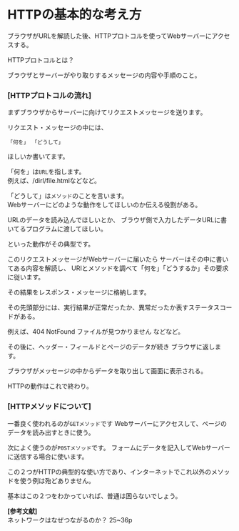 # HTTPの基本的な考え方  

ブラウザがURLを解読した後、HTTPプロトコルを使ってWebサーバーにアクセスする。  

HTTPプロトコルとは？  

ブラウザとサーバーがやり取りするメッセージの内容や手順のこと。  

### [HTTPプロトコルの流れ]  

まずブラウザからサーバーに向けてリクエストメッセージを送ります。  

リクエスト・メッセージの中には、  

`「何を」 「どうして」`  

ほしいか書いてます。

「何を」は`URL`を指します。  
例えば、/dirl/file.htmlなどなど。

「どうして」は`メソッド`のことを言います。  
Webサーバーにどのような動作をしてほしいのか伝える役割がある。  

URLのデータを読み込んでほしいとか、
ブラウザ側で入力したデータURLに書いてるプログラムに渡してほしい。



といった動作がその典型です。

このリクエストメッセージがWebサーバーに届いたら
サーバーはその中に書いてある内容を解読し、  URIとメソッドを調べて「何を」「どうするか」その要求に従います。

その結果をレスポンス・メッセージに格納します。

その先頭部分には、実行結果が正常だったか、異常だったか表すステータスコードがある。

例えば、404 NotFound ファイルが見つかりません
などなど。

その後に、ヘッダー・フィールドとページのデータが続き
ブラウザに返します。

ブラウザがメッセージの中からデータを取り出して画面に表示される。

HTTPの動作はこれで終わり。

### [HTTPメソッドについて]  

一番良く使われるのが`GETメソッド`です
Webサーバーにアクセスして、ページのデータを読み出すときに使う。

次によく使うのが`P0STメソッド`です。
フォームにデータを記入してWebサーバーに送信する場合に使います。

この２つがHTTPの典型的な使い方であり、インターネットでこれ以外のメソッドを使う例は殆どありません。  

基本はこの２つをわかっていれば、普通は困らないでしょう。


**[参考文献]**  
ネットワークはなぜつながるのか？
25~36p

